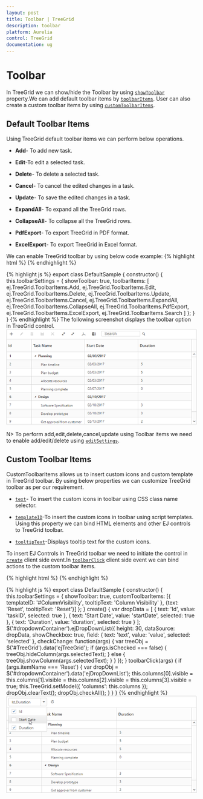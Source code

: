 ```yaml
---
layout: post
title: Toolbar | TreeGrid 
description: toolbar
platform: Aurelia
control: TreeGrid
documentation: ug
---
```


# Toolbar

In TreeGrid we can show/hide the Toolbar by using [`showToolbar`](https://help.syncfusion.com/api/js/ejtreegrid#members:toolbarsettings-showtoolbar) property.We can add default toolbar items by [`toolbarItems`](https://help.syncfusion.com/api/js/ejtreegrid#members:toolbarsettings-toolbaritems). User can also create a custom toolbar items by using [`customToolbarItems`](https://help.syncfusion.com/api/js/ejtreegrid#members:toolbarsettings-customtoolbaritems).

## Default Toolbar Items
Using TreeGrid default toolbar items we can perform below operations.

* **Add**- To add new task.

* **Edit**-To edit a selected task.

* **Delete**- To delete a selected task.
		   
* **Cancel**- To cancel the edited changes in a task.
		   
* **Update**- To save the edited changes in a task.
		   
* **ExpandAll**- To expand all the TreeGrid rows.
		   
* **CollapseAll**- To collapse all the TreeGrid rows.
		   
* **PdfExport**- To export TreeGrid in PDF format.
		   
* **ExcelExport**- To export TreeGrid in Excel format.

We can enable TreeGrid toolbar by using below code example:
{% highlight html %}
<template>
    <div style="padding:10px;">
        <ej-tree-grid 
            e-widget.bind="TreeGrid"
            id="TreeGrid"
            e-toolbar-settings.bind="toolbarSettings"
            >
        </ej-tree-grid>
    </div>
</template>
{% endhighlight %}

{% highlight js %}
export class DefaultSample {
    constructor() {
        this.toolbarSettings = {
            showToolbar: true,
            toolbarItems: [
                ej.TreeGrid.ToolbarItems.Add,
                ej.TreeGrid.ToolbarItems.Edit,
                ej.TreeGrid.ToolbarItems.Delete,
                ej.TreeGrid.ToolbarItems.Update,
                ej.TreeGrid.ToolbarItems.Cancel,
                ej.TreeGrid.ToolbarItems.ExpandAll,
                ej.TreeGrid.ToolbarItems.CollapseAll,
                ej.TreeGrid.ToolbarItems.PdfExport,
                ej.TreeGrid.ToolbarItems.ExcelExport,
                ej.TreeGrid.ToolbarItems.Search
            ]
        };
    }
}
{% endhighlight %}
The following screenshot displays the toolbar option in TreeGrid control.
![](Toolbar_images/Toolbar_default.png)

N> To perform add,edit,delete,cancel,update using Toolbar items we need to enable add/edit/delete using [`editSettings`](https://help.syncfusion.com/api/js/ejtreegrid#members:editsettings).
  
## Custom Toolbar Items

CustomToolbarItems allows us to insert custom icons and custom template in TreeGrid toolbar. By using below properties we can customize TreeGrid toolbar as per our requirement.

* [`text`](https://help.syncfusion.com/api/js/ejtreegrid#members:toolbarsettings-customtoolbaritems-text)- To insert the custom icons in toolbar using CSS class name selector.

* [`templateID`](https://help.syncfusion.com/api/js/ejtreegrid#members:toolbarsettings-customtoolbaritems-templateid)-To insert the custom icons in toolbar using script templates. Using this property we can bind HTML elements and other EJ controls to TreeGrid toolbar.

* [`tooltipText`](https://help.syncfusion.com/api/js/ejtreegrid#members:toolbarsettings-customtoolbaritems-tooltiptext)-Displays tooltip text for the custom icons. 

To insert EJ Controls in TreeGrid toolbar we need to initiate the control in [`create`](https://help.syncfusion.com/api/js/ejtreegrid#events:create) client side event.In [`toolbarClick`](https://help.syncfusion.com/api/js/ejtreegrid#events:toolbarclick) client side event we can bind actions to the custom toolbar items.

{% highlight html %}
<template>
    <style>
        .Reset:before {
            content: "\e677";
        }
    </style>
    <script id="ColumnVisibility" type="text/x-jsrender">
        <input id="dropdownContainer" />
    </script>
    <div style="padding:10px;">
        <ej-tree-grid 
            e-widget.bind="TreeGrid"
            id="TreeGrid"
            e-on-create.delegate="create($event.detail)"
            e-on-toolbar-click.delegate="toolbarClick($event.detail)"
            e-toolbar-settings.bind="toolbarSettings"
            >
        </ej-tree-grid>
    </div>
</template>
{% endhighlight %}

{% highlight js %}
export class DefaultSample {
    constructor() {
        this.toolbarSettings = {
            showToolbar: true,
            customToolbarItems: [{ templateID: '#ColumnVisibility', tooltipText: 'Column Visibility' }, {text: 'Reset', tooltipText: 'Reset'}]
        };
    }
    create() {
        var dropData = [
            { text: 'Id', value: 'taskID', selected: true },
            { text: 'Start Date', value: 'startDate', selected: true },
            { text: 'Duration', value: 'duration', selected: true }
        ];
        $('#dropdownContainer').ejDropDownList({
            height: 30,
            dataSource: dropData,
            showCheckbox: true,
            field: { text: 'text', value: 'value', selected: 'selected' },
            checkChange: function(args) {
                var treeObj = $('#TreeGrid').data('ejTreeGrid');
                if (args.isChecked === false) {
                    treeObj.hideColumn(args.selectedText);
                } else {
                    treeObj.showColumn(args.selectedText);
                }
            }
        });
    }
    toolbarClick(args) {
        if (args.itemName === 'Reset') {
            var dropObj = $('#dropdownContainer').data('ejDropDownList');
            this.columns[0].visible = this.columns[1].visible = this.columns[2].visible = this.columns[3].visible = true;
            this.TreeGrid.setModel({ 'columns': this.columns });
            dropObj.clearText();
            dropObj.checkAll();
        }
    }
}
{% endhighlight %}
![](Toolbar_images/Toolbar_custom.png)
